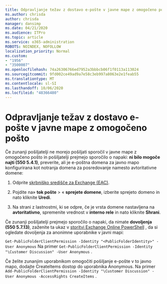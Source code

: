 ```yaml
---
title: Odpravljanje težav z dostavo e-pošte v javne mape z omogočeno pošto
ms.author: chrisda
author: chrisda
manager: dansimp
ms.date: 04/21/2020
ms.audience: ITPro
ms.topic: article
ms.service: o365-administration
ROBOTS: NOINDEX, NOFOLLOW
localization_priority: Normal
ms.custom:
- "1956"
- "3500007"
ms.openlocfilehash: 74a26306766ed7952a3bbbcb06f1f0113a113024
ms.sourcegitcommit: 9fd002ce49ad9a7e58c3eb997a8063e2e1feab55
ms.translationtype: MT
ms.contentlocale: sl-SI
ms.lasthandoff: 10/06/2020
ms.locfileid: "48366480"
---
```

# <a name="fix-email-delivery-issues-to-mail-enabled-public-folders"></a>Odpravljanje težav z dostavo e-pošte v javne mape z omogočeno pošto

Če zunanji pošiljatelji ne morejo pošiljati sporočil v javne mape z omogočeno pošto in pošiljatelji prejmejo sporočilo o napaki: **ni bilo mogoče najti (550 5.4.1)**, preverite, ali je e-poštna domena za javno mapo konfigurirana kot notranja domena za posredovanje namesto avtoritativne domene:

1. Odprite [skrbniško središče za Exchange (EAC)](https://docs.microsoft.com/Exchange/exchange-admin-center).

2. Pojdite na» **tok pošte** \> « **sprejete domene**, izberite sprejeto domeno in nato kliknite **Uredi**.

3. Na strani z lastnostmi, ki se odpre, če je vrsta domene nastavljena na **avtoritativno**, spremenite vrednost v **interno rele** in nato kliknite **Shrani**.

Če zunanji pošiljatelji prejmejo sporočilo o napaki, da nimate **dovoljenja (550 5.7.13)**, zaženite ta ukaz v [storitvi Exchange Online PowerShell](https://docs.microsoft.com/powershell/exchange/exchange-online/connect-to-exchange-online-powershell/connect-to-exchange-online-powershell) , da si ogledate dovoljenja za anonimne uporabnike v javni mapi:

`Get-PublicFolderClientPermission -Identity "<PublicFolderIdentity>" -User Anonymous` Na primer `Get-PublicFolderClientPermission -Identity "\Customer Discussion" -User Anonymous` .

Če želite zunanjim uporabnikom omogočiti pošiljanje e-pošte v to javno mapo, dodajte CreateItems dostop do uporabnika Anonymous. Na primer `Add-PublicFolderClientPermission -Identity "\Customer Discussion" -User Anonymous -AccessRights CreateItems` .
